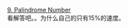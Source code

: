 [9. Palindrome Number](https://leetcode.com/problems/palindrome-number/description/)<br>
看解答吧。。为什么自己的只有15%的速度。


